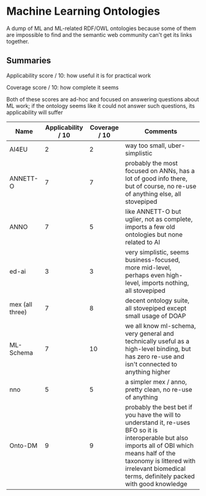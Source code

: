 # Machine Learning Ontologies
A dump of ML and ML-related RDF/OWL ontologies because some of them are impossible to find and the semantic web community can't get its links together.

## Summaries
Applicability score / 10: how useful it is for practical work

Coverage score / 10: how complete it seems

Both of these scores are ad-hoc and focused on answering questions about ML work; if the ontology seems like it could not answer such questions, its applicability will suffer

| Name | Applicability / 10 | Coverage / 10 | Comments |
|---|---|---|---|
| AI4EU | 2 | 2 | way too small, uber-simplistic |
| ANNETT-O | 7 | 7 | probably the most focused on ANNs, has a lot of good info there, but of course, no re-use of anything else, all stovepiped |
| ANNO | 7 | 5 | like ANNETT-O but uglier, not as complete, imports a few old ontologies but none related to AI |
| ed-ai | 3 | 3 | very simplistic, seems business-focused, more mid-level, perhaps even high-level, imports nothing, all stovepiped |
| mex (all three) | 7 | 8 | decent ontology suite, all stovepiped except small usage of DOAP |
| ML-Schema | 7 | 10 | we all know ml-schema, very general and technically useful as a high-level binding, but has zero re-use and isn't connected to anything higher
| nno | 5 | 5 | a simpler mex / anno, pretty clean, no re-use of anything |
| Onto-DM | 9 | 9 | probably the best bet if you have the will to understand it, re-uses BFO so it is interoperable but also imports all of OBI which means half of the taxonomy is littered with irrelevant biomedical terms, definitely packed with good knowledge
